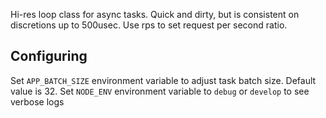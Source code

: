 Hi-res loop class for async tasks. Quick and dirty, but is consistent on discretions up to 500usec.
Use rps to set request per second ratio.

## Configuring

Set `APP_BATCH_SIZE` environment variable to adjust task batch size. Default value is 32.
Set `NODE_ENV` environment variable to `debug` or `develop` to see verbose logs
